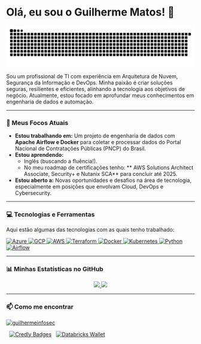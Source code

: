 # Olá, eu sou o Guilherme Matos! 👋


<p align="center">
  <img src="https://github.com/null-bin/null-bin/blob/output/github-contribution-grid-snake.svg" alt="Snake animation">
</p>

Sou um profissional de TI com experiência em Arquitetura de Nuvem, Segurança da Informação e DevOps. Minha paixão é criar soluções seguras, resilientes e eficientes, alinhando a tecnologia aos objetivos de negócio. Atualmente, estou focado em aprofundar meus conhecimentos em engenharia de dados e automação.

---

### 🌱 Meus Focos Atuais

-   **Estou trabalhando em:** Um projeto de engenharia de dados com **Apache Airflow e Docker** para coletar e processar dados do Portal Nacional de Contratações Públicas (PNCP) do Brasil.
-   **Estou aprendendo:**
    -   Inglês (buscando a fluência!).
    -   No meu roadmap de certificações tenho: ** AWS Solutions Architect Associate, Security+ e Nutanix SCA** para concluir até 2025.
-   **Estou aberto a:** Novas oportunidades e desafios na área de tecnologia, especialmente em posições que envolvam Cloud, DevOps e Cybersecurity.

---

### 💻 Tecnologias e Ferramentas

Aqui estão algumas das tecnologias com as quais tenho trabalhado:

<p align="left">
  <a href="https://azure.microsoft.com" target="_blank"> <img src="https://img.shields.io/badge/Azure-0078D4?style=for-the-badge&logo=microsoft-azure&logoColor=white" alt="Azure"/> </a>
  <a href="https://cloud.google.com" target="_blank"> <img src="https://img.shields.io/badge/Google_Cloud-4285F4?style=for-the-badge&logo=google-cloud&logoColor=white" alt="GCP"/> </a>
  <a href="https://aws.amazon.com" target="_blank"> <img src="https://img.shields.io/badge/AWS-232F3E?style=for-the-badge&logo=amazon-aws&logoColor=white" alt="AWS"/> </a>
  <a href="https://www.terraform.io/" target="_blank"> <img src="https://img.shields.io/badge/Terraform-7B42BC?style=for-the-badge&logo=terraform&logoColor=white" alt="Terraform"/> </a>
  <a href="https://www.docker.com/" target="_blank"> <img src="https://img.shields.io/badge/Docker-2496ED?style=for-the-badge&logo=docker&logoColor=white" alt="Docker"/> </a>
  <a href="https://kubernetes.io" target="_blank"> <img src="https://img.shields.io/badge/Kubernetes-326CE5?style=for-the-badge&logo=kubernetes&logoColor=white" alt="Kubernetes"/> </a>
  <a href="https://www.python.org" target="_blank"> <img src="https://img.shields.io/badge/Python-3776AB?style=for-the-badge&logo=python&logoColor=white" alt="Python"/> </a>
  <a href="https://airflow.apache.org/" target="_blank"> <img src="https://img.shields.io/badge/Apache_Airflow-017CEE?style=for-the-badge&logo=Apache-Airflow&logoColor=white" alt="Airflow"/> </a>
</p>

---

### 📊 Minhas Estatísticas no GitHub

<p align="center">
  <a href="https://github.com/null-bin">
    <img height="180em" src="https://github-readme-stats.vercel.app/api?username=null-bin&show_icons=true&theme=dracula&include_all_commits=true&count_private=true"/>
    <img height="180em" src="https://github-readme-stats.vercel.app/api/top-langs/?username=null-bin&layout=compact&langs_count=8&theme=dracula"/>
  </a>
</p>

---

### 📫 Como me encontrar

<p align="left">
<a href="https://linkedin.com/in/guilhermeinfosec" target="blank"><img align="center" src="https://raw.githubusercontent.com/rahuldkjain/github-profile-readme-generator/master/src/images/icons/Social/linked-in-alt.svg" alt="guilhermeinfosec" height="30" width="40" /></a>
</p>
&nbsp;
<a href="https://www.credly.com/users/guilhermeinfosec/badges#credly" target="_blank"><img src="https://www.google.com/search?q=https://img.shields.io/badge/Credly-FF6B00%3Fstyle%3Dfor-the-badge%26logo%3Dcredly%26logoColor%3Dwhite" alt="Credly Badges"/></a>
&nbsp;
<a href="https://credentials.databricks.com/profile/guilhermeinfosec/wallet" target="_blank"><img src="https://www.google.com/search?q=https://img.shields.io/badge/Databricks-FF3621%3Fstyle%3Dfor-the-badge%26logo%3Ddatabricks%26logoColor%3Dwhite" alt="Databricks Wallet"/></a>
</p>

<!--
**Null-bin/Null-bin** is a ✨ _special_ ✨ repository because its `README.md` (this file) appears on your GitHub profile.

Here are some ideas to get you started:

- 🔭 I’m currently working on ...
- 🌱 I’m currently learning ...
- 👯 I’m looking to collaborate on ...
- 🤔 I’m looking for help with ...
- 💬 Ask me about ...
- 📫 How to reach me: ...
- 😄 Pronouns: ...
- ⚡ Fun fact: ...
-->

